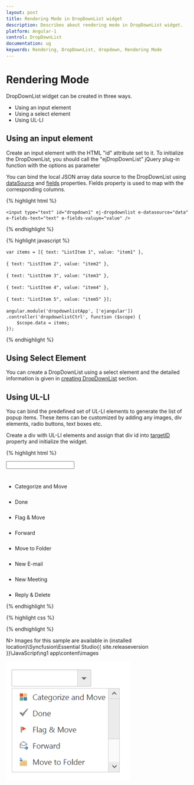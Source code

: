 ```yaml
---
layout: post
title: Rendering Mode in DropDownList widget
description: Describes about rendering mode in DropDownList widget.
platform: Angular-1
control: DropDownList
documentation: ug
keywords: Rendering, DropDownList, dropdown, Rendering Mode
---
```


# Rendering Mode

DropDownList widget can be created in three ways.

*  Using an input element 
*  Using a select element 
*  Using UL-LI 

## Using an input element

Create an input element with the HTML "id" attribute set to it. To initialize the DropDownList, you should call the "ejDropDownList" jQuery plug-in function with the options as parameter

You can bind the local JSON array data source to the DropDownList using [dataSource](http://help.syncfusion.com/api/js/ejdropdownlist#members:datasource) and [fields](http://help.syncfusion.com/api/js/ejdropdownlist#members:fields) properties. Fields property is used to map with the corresponding columns.

{% highlight html %}

    <input type="text" id="dropdown1" ej-dropdownlist e-datasource="data" e-fields-text="text" e-fields-valuye="value" />

{% endhighlight %}


{% highlight javascript %}
		
	var items = [{ text: "ListItem 1", value: "item1" },

	{ text: "ListItem 2", value: "item2" },

	{ text: "ListItem 3", value: "item3" },

	{ text: "ListItem 4", value: "item4" },

	{ text: "ListItem 5", value: "item5" }];

	angular.module('dropdownlistApp', ['ejangular'])
	.controller('dropdownlistCtrl', function ($scope) {
		$scope.data = items;
	});

{% endhighlight %}

## Using Select Element

You can create a DropDownList using a select element and the detailed information is given in [creating DropDownList](getting-started#creating-dropdownlist-in-angular-js) section.

## Using UL-LI

You can bind the predefined set of UL-LI elements to generate the list of popup items. These items can be customized by adding any images, div elements, radio buttons, text boxes etc.

Create a div with UL-LI elements and assign that div id into [targetID](http://helpjs.syncfusion.com/api/js/ejdropdownlist#members:targetid ) property and initialize the widget.

{% highlight html %}

<div class="control">
        <input type="text" id="dropdown1" ej-dropdownlist e-targetid="mailtoolslist" e-width="400" />
        <div id="mailtoolslist">
            <ul>
                <li><div class="mailtools categorize"></div>Categorize and Move</li>
                <li><div class="mailtools done"></div>Done</li>
                <li><div class="mailtools flag"></div>Flag & Move</li>
                <li><div class="mailtools forward"></div>Forward</li>
                <li><div class="mailtools movetofolder"></div>Move to Folder</li>
                <li><div class="mailtools newmail"></div>New E-mail</li>
                <li><div class="mailtools meeting"></div>New Meeting</li>
                <li><div class="mailtools reply"></div>Reply & Delete</li>
            </ul>
        </div>
</div>
	
{% endhighlight %}

{% highlight css %}
    	 
<style>
    .mailtools {
        	display: block;
        	background-image: url('iconsapps.png');
            height: 25px;
            width: 25px;
            background-position: center center;
            background-repeat: no-repeat;
        }
		.mailtools.done {
			background-position: 0 0;
		}

		.mailtools.movetofolder {
			background-position: 0 -22px;
		}

		.mailtools.categorize {
			background-position: 0 -46px;
		}

		.mailtools.flag {
			background-position: 0 -70px;
		}

		.mailtools.forward {
			background-position: 0 -94px;
		}

		.mailtools.newmail {
			background-position: 0 -116px;
		}

		.mailtools.reply {
			background-position: 0 -140px;
		}

		.mailtools.meeting {
			background-position: 0 -164px;
		}
    </style>

{% endhighlight %}

N> Images for this sample are available in (installed location)\Syncfusion\Essential Studio\{{ site.releaseversion }}\JavaScript\ng1 app\content\images<br/>
	
	
![](RenderingMode_images/RenderingMode_img1.png)